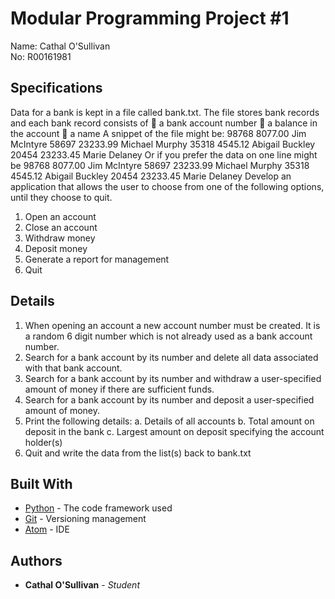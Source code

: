 # Modular Programming Project #1

Name: Cathal O'Sullivan  
No: R00161981

## Specifications

Data for a bank is kept in a file called bank.txt.
The file stores bank records and each bank record consists of
 a bank account number
 a balance in the account
 a name
A snippet of the file might be:
98768
8077.00
Jim McIntyre
58697
23233.99
Michael Murphy
35318
4545.12
Abigail Buckley
20454
23233.45
Marie Delaney
Or if you prefer the data on one line might be
98768 8077.00 Jim McIntyre
58697 23233.99 Michael Murphy
35318 4545.12 Abigail Buckley
20454 23233.45 Marie Delaney
Develop an application that allows the user to choose from one of the following options, until they
choose to quit.
1. Open an account
2. Close an account
3. Withdraw money
4. Deposit money
5. Generate a report for management
6. Quit

## Details

1. When opening an account a new account number must be created. It is a random 6 digit
number which is not already used as a bank account number.
2. Search for a bank account by its number and delete all data associated with that bank account.
3. Search for a bank account by its number and withdraw a user-specified amount of money if
there are sufficient funds.
4. Search for a bank account by its number and deposit a user-specified amount of money.
5. Print the following details:
a. Details of all accounts
b. Total amount on deposit in the bank
c. Largest amount on deposit specifying the account holder(s)
6. Quit and write the data from the list(s) back to bank.txt


## Built With

* [Python](http://www.dropwizard.io/1.0.2/docs/) - The code framework used
* [Git](https://maven.apache.org/) - Versioning management
* [Atom](https://rometools.github.io/rome/) - IDE

## Authors

* **Cathal O'Sullivan** - *Student*
